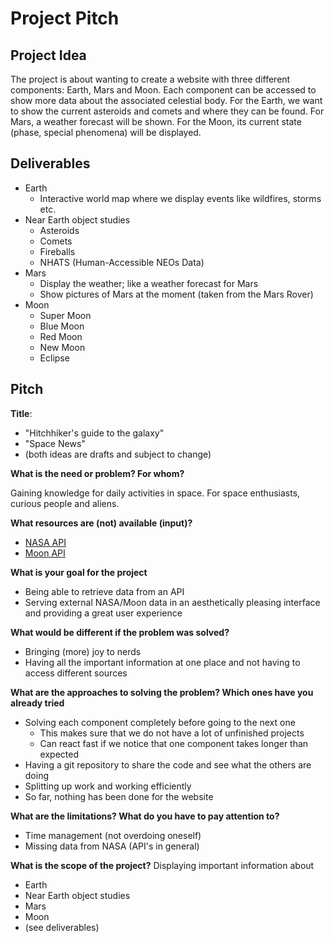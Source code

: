 # Project Pitch
## Project Idea
The project is about wanting to create a website with three different components: Earth, Mars and Moon. Each component can be accessed to show more data about the associated celestial body. For the Earth, we want to show the current asteroids and comets and where they can be found. For Mars, a weather forecast will be shown. For the Moon, its current state (phase, special phenomena) will be displayed.


## Deliverables
- Earth
  - Interactive world map where we display events like wildfires, storms etc.
- Near Earth object studies
  - Asteroids
  - Comets
  - Fireballs
  - NHATS (Human-Accessible NEOs Data)
- Mars
  - Display the weather; like a weather forecast for Mars
  - Show pictures of Mars at the moment (taken from the Mars Rover)
- Moon
  - Super Moon
  - Blue Moon
  - Red Moon
  - New Moon
  - Eclipse


## Pitch
**Title**: 

- "Hitchhiker's guide to the galaxy"
- "Space News"
- (both ideas are drafts and subject to change)

**What is the need or problem? For whom?**

Gaining knowledge for daily activities in space. For space enthusiasts, curious people and aliens.

**What resources are (not) available (input)?**

- [NASA API](https://api.nasa.gov/)
- [Moon API](https://dev.qweather.com/en/docs/api/astronomy/moon-and-moon-phase/)
  
**What is your goal for the project**
- Being able to retrieve data from an API
- Serving external NASA/Moon data in an aesthetically pleasing interface and providing a great user experience
  
**What would be different if the problem was solved?**
- Bringing (more) joy to nerds
- Having all the important information at one place and not having to access different sources

**What are the approaches to solving the problem? Which ones have you already tried**
- Solving each component completely before going to the next one
  - This makes sure that we do not have a lot of unfinished projects
  - Can react fast if we notice that one component takes longer than expected
- Having a git repository to share the code and see what the others are doing
- Splitting up work and working efficiently
- So far, nothing has been done for the website

**What are the limitations? What do you have to pay attention to?**
- Time management (not overdoing oneself)
- Missing data from NASA (API's in general)
  
**What is the scope of the project?**
Displaying important information about
- Earth
- Near Earth object studies
- Mars
- Moon
- (see deliverables)



